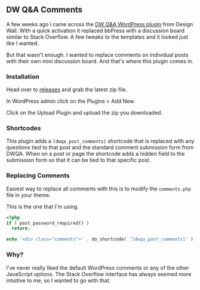 ## DW Q&A Comments

A few weeks ago I came across the [DW Q&A WordPress plugin](  https://www.nutt.net/out/dwqa-wordpress-plugin/ ) from Design Wall. With a quick activation it replaced bbPress with a discussion board similar to Stack Overflow.  A few tweaks to the templates and it looked just like I wanted.

But that wasn't enough. I wanted to replace comments on individual posts with their own mini discussion board. And that's where this plugin comes in.

### Installation

Head over to [releases]( https://github.com/RyanNutt/dwqa-wordpress-comments/releases ) and grab the latest zip file.

In WordPress admin click on the Plugins > Add New.

Click on the Upload Plugin and upload the zip you downloaded. 

### Shortcodes

This plugin adds a `[dwqa_post_comments]` shortcode that is replaced with any questions tied to that post and the standard comment submission form from DWQA. When on a post or page the shortcode adds a hidden field to the submission form so that it can be tied to that specific post. 



### Replacing Comments

Easiest way to replace all comments with this is to modify the `comments.php` file in your theme.

This is the one that I'm using.

```php
<?php
if ( post_password_required() )
  return;

echo '<div class="comments">' . do_shortcode( '[dwqa_post_comments]' ) . '</div>';
```



### Why?

I've never really liked the default WordPress comments or any of the other JavaScript options. The Stack Overflow interface has always seemed more intuitive to me, so I wanted to go with that. 